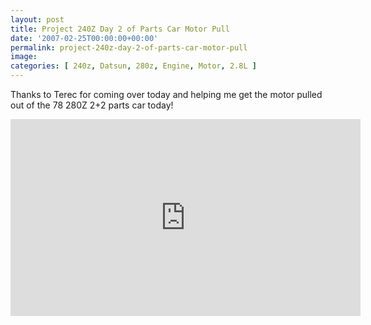 ```yaml
---
layout: post
title: Project 240Z Day 2 of Parts Car Motor Pull
date: '2007-02-25T00:00:00+00:00'
permalink: project-240z-day-2-of-parts-car-motor-pull
image: 
categories: [ 240z, Datsun, 280z, Engine, Motor, 2.8L ]
---
```


Thanks to Terec for coming over today and helping me get the motor pulled out of the 78 280Z 2+2 parts car today!

<iframe width="560" height="315" src="https://www.youtube.com/embed/1iXI_6gU88s?si=usbgAiAuigcM0UrN" title="YouTube video player" frameborder="0" allow="accelerometer; autoplay; clipboard-write; encrypted-media; gyroscope; picture-in-picture; web-share" referrerpolicy="strict-origin-when-cross-origin" allowfullscreen></iframe>
